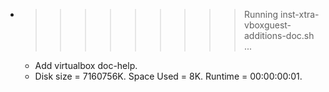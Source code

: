 * >>>>>>>>> Running inst-xtra-vboxguest-additions-doc.sh ...
  * Add virtualbox doc-help.
  * Disk size = 7160756K. Space Used = 8K. Runtime = 00:00:00:01.
